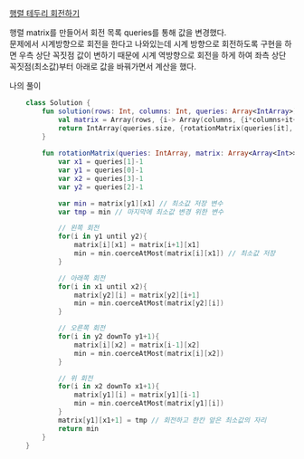 [행렬 테두리 회전하기](https://programmers.co.kr/learn/courses/30/lessons/77485)

행렬 matrix를 만들어서 회전 목록 queries를 통해 값을 변경했다.<br/>
문제에서 시계방향으로 회전을 한다고 나와있는데 시계 방향으로 회전하도록 구현을 하면 우측 상단 꼭짓점 값이 변하기 때문에 시계 역방향으로 회전을 하게 하여 좌측 상단 꼭짓점(최소값)부터 아래로 값을 바꿔가면서 계산을 했다.

나의 풀이
```kotlin
    class Solution {
        fun solution(rows: Int, columns: Int, queries: Array<IntArray>): IntArray {
            val matrix = Array(rows, {i-> Array(columns, {i*columns+it+1})})
            return IntArray(queries.size, {rotationMatrix(queries[it], matrix)})
        }
        
        fun rotationMatrix(queries: IntArray, matrix: Array<Array<Int>>): Int{
            var x1 = queries[1]-1
            var y1 = queries[0]-1
            var x2 = queries[3]-1
            var y2 = queries[2]-1

            var min = matrix[y1][x1] // 최소값 저장 변수
            var tmp = min // 마지막에 최소값 변경 위한 변수

            // 왼쪽 회전
            for(i in y1 until y2){
                matrix[i][x1] = matrix[i+1][x1]
                min = min.coerceAtMost(matrix[i][x1]) // 최소값 저장
            }

            // 아래쪽 회전
            for(i in x1 until x2){
                matrix[y2][i] = matrix[y2][i+1]
                min = min.coerceAtMost(matrix[y2][i])
            }

            // 오른쪽 회전
            for(i in y2 downTo y1+1){
                matrix[i][x2] = matrix[i-1][x2]
                min = min.coerceAtMost(matrix[i][x2])
            }

            // 위 회전
            for(i in x2 downTo x1+1){
                matrix[y1][i] = matrix[y1][i-1]
                min = min.coerceAtMost(matrix[y1][i])
            }
            matrix[y1][x1+1] = tmp // 회전하고 한칸 앞은 최소값의 자리
            return min
        }
    }
```